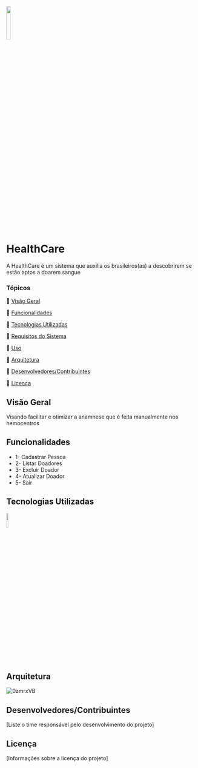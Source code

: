 <img width=15% src="https://i.imgur.com/QwPYaLY.png"/>

# HealthCare 
A HealthCare é um sistema que auxilia os brasileiros(as) a descobrirem se estão aptos a doarem sangue

### Tópicos 

:small_blue_diamond: [Visão Geral](#Visão-Geral)

:small_blue_diamond: [Funcionalidades](#Funcionalidades)

:small_blue_diamond: [Tecnologias Utilizadas](#Tecnologias-Utilizadas)

:small_blue_diamond: [Requisitos do Sistema](#[Requisitos-do-Sistema)

:small_blue_diamond: [Uso](#Uso)

:small_blue_diamond: [Arquitetura](#Arquitetura)

:small_blue_diamond: [Desenvolvedores/Contribuintes](#[Desenvolvedores/Contribuintes)

:small_blue_diamond: [Licença](#[Licença)

## Visão Geral

Visando facilitar e otimizar a anamnese que é feita manualmente nos hemocentros

## Funcionalidades

- 1- Cadastrar Pessoa
- 2- Listar Doadores
- 3- Excluir Doador
- 4- Atualizar Doador
- 5- Sair

## Tecnologias Utilizadas

<img width=10% src="https://img.shields.io/badge/Java-ED8B00?style=for-the-badge&logo=openjdk&logoColor=white"/>

## Arquitetura

![0zmrxVB](https://user-images.githubusercontent.com/112277192/221625579-de0917be-f47d-4da9-93bb-b2d46f030c5f.jpg)


## Desenvolvedores/Contribuintes

[Liste o time responsável pelo desenvolvimento do projeto]

## Licença

[Informações sobre a licença do projeto]
